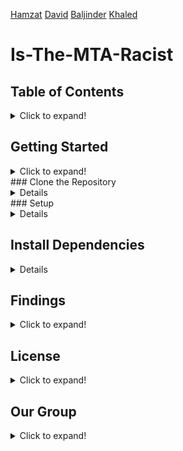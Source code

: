 [Hamzat](https://cha0stig3r.github.io/)  [David]()  [Baljinder](https://baljinderhothi.github.io) [Khaled](https://www.linkedin.com/in/khaled-ahmed1/)

# Is-The-MTA-Racist


## Table of Contents
<details>
<summary>Click to expand!</summary>

### About the Project
<details>
<summary>Click to expand!</summary>
This project represents a pivotal effort in data journalism, focusing on the intricate relationship between local area median income, racial demographics, and the frequency of MTA delays at different stations across New York City. Leveraging comprehensive datasets, including census data and MTA delay records, our investigation reveals a striking pattern: many of the most delayed stations predominantly lie within lower-income neighborhoods. This finding not only highlights the disparities in public transportation efficiency but also raises important questions about urban planning and equity in city infrastructures.

  
#### The Problem at Hand
<summary>Click to expand!</summary>
The core issue addressed in this project is understanding the patterns and distribution of MTA delays in New York City, with a specific focus on uncovering how these delays are disproportionately occurring across various neighborhoods. Our investigation seeks to unravel the complex interplay between station locations, local demographic profiles, and the incidence of delays, highlighting areas where public transit inefficiencies are most pronounced.

#### Key Features
<summary>Click to expand!</summary>
This project boasts several innovative features that provide a comprehensive analysis of MTA delays in relation to local area demographics:

- **Streamlit Web Interface through Flask**: An interactive web application built using Flask and integrated with Streamlit, offering users an intuitive and user-friendly platform to explore our findings and data.

- **Race and Income Map with Train Lines**: A detailed map showcasing the correlation between race, income levels, and MTA delays, overlaid with train lines and neighborhood boundaries. This visual tool is instrumental in understanding the geographical distribution of delays in relation to socioeconomic factors.

- **Race Demographics Pie Chart**: An insightful pie chart representation that breaks down the racial composition of neighborhoods affected by MTA delays, providing a clear visual of demographic disparities.

- **Local Area Delay Analysis**: Focused analysis on local areas, offering detailed insights into how MTA delays impact specific neighborhoods, with an emphasis on understanding the variance in delay frequency and duration in different areas.


#### Built Using
<summary>Click to expand!</summary>
**Python
**Flask
**Pandas
**GeoPandas
**IpyLeaflet
**ADD OTHERS HERE AFTER ASKING GROUP MEMBERS
</details>
</details>

## Getting Started
<details>
<summary>Click to expand!</summary>

### What You Need

  - Python 3.9.10+
  - Git
</details>
### Clone the Repository
<details>
  Clone this repository to your local machine using the following command:

  ```sh
  git clone https://github.com/ByteFource/Is-The-MTA-Racist.git
  cd Is-The-MTA-Racist

```sh
git clone https://github.com/ByteFource/Is-The-MTA-Racist.git
cd Is-The-MTA-Racist
```
</details>
### Setup
<details>
1. **Navigate to the repository directory:**

   ```sh
   cd your-repo
   ```

2. **Create a virtual environment:**

   - On Windows:

     ```sh
     py -m venv env
     ```

   - On macOS and Linux:

     ```sh
     python3 -m venv env
     ```

3. **Activate the virtual environment:**

   - On Windows:

     ```sh
     env\Scripts\activate
     ```

   - On macOS and Linux:

     ```sh
     source env/bin/activate
     ```
     </details>
## Install Dependencies
<details>

While the virtual environment is active, install the project dependencies using pip:

```sh
pip install -r requirements.txt
```

## Run the Flask App

With the virtual environment still active, you can start the Flask app:

```sh
flask run
```

or

```sh
flask run --debug
```

for debug mode.

The app will be accessible at [http://127.0.0.1:5000/](http://127.0.0.1:5000/).

**Note: remember to activate the virtual environment every time you want to run the app, qnd freeze the requirements if you add any new ones:**
```sh
pip freeze > requirements.txt
```
</details>



## Findings
<details>
<summary>Click to expand!</summary>

<!-- Present your findings or results here -->
Placeholder text for Findings.
</details>

## License
<details>
<summary>Click to expand!</summary>

<!-- Include licensing information here -->
Placeholder text for License.
</details>

## Our Group
<details>
<summary>Click to expand!</summary>

### Contact
<!-- Provide contact information here -->
Placeholder text for Contact.

### About Us
<!-- Share information about the team here -->
Placeholder text for About Us.
</details>
